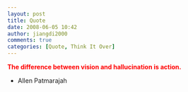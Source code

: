 ```yaml
---
layout: post
title: Quote
date: 2008-06-05 10:42
author: jiangdi2000
comments: true
categories: [Quote, Think It Over]
---
```

<span style="color:#ff0000;"><strong>The difference between vision and hallucination is action.</strong></span>

- Allen Patmarajah
